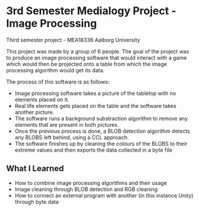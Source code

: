 # 3rd Semester Medialogy Project - Image Processing
Third semester project - MEA18336 Aalborg University

This project was made by a group of 6 people. The goal of the project was to produce an image processing software that would interact with a game which would then be projected onto a table from which the image processing algorithm would get its data.

The process of this software is as follows:
- Image processing software takes a picture of the tabletop with no elements placed on it.
- Real life elements gets placed on the table and the software takes another picture.
- The software runs a background substraction algorithm to remove any elements that are present in both pictures.
- Once the previous process is done, a BLOB detection algorithm detects any BLOBS left behind, using a CCL approach.
- The software finishes up by cleaning the colours of the BLOBS to their extreme values and then exports the data collected in a byte file

## What I Learned
- How to combine image processing algorithms and their usage
- Image cleaning through BLOB detection and RGB cleaning
- How to connect an external program with another (in this instance Unity) through byte data

